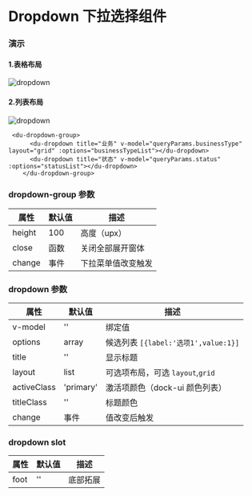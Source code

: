 # Dropdown 下拉选择组件

### 演示
#### 1.表格布局
![dropdown](/images/components/dropdown.png)
#### 2.列表布局
![dropdown](/images/components/dropdown2.png)


```vue
 <du-dropdown-group>
      <du-dropdown title="业务" v-model="queryParams.businessType" layout="grid" :options="businessTypeList"></du-dropdown>
      <du-dropdown title="状态" v-model="queryParams.status" :options="statusList"></du-dropdown>
    </du-dropdown-group>
```

### dropdown-group 参数
|属性|默认值|描述
|---|---|---|
|height|100| 高度（upx）
|close|函数|关闭全部展开窗体
|change|事件| 下拉菜单值改变触发


### dropdown 参数
|属性|默认值|描述
|---|---|---|
|v-model|''| 绑定值
|options|array| 候选列表 `[{label:'选项1',value:1}]`
|title|''|显示标题
|layout|list |可选项布局，可选 `layout`,`grid`
|activeClass|'primary' | 激活项颜色（dock-ui 颜色列表）
|titleClass|'' | 标题颜色
|change| 事件 | 值改变后触发

### dropdown slot
|属性|默认值|描述
|---|---|---|
|foot|''| 底部拓展
